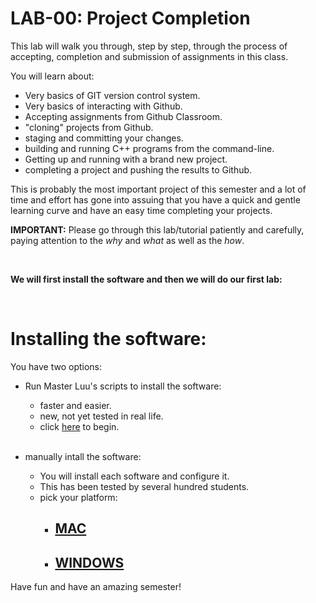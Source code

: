 # LAB-00: Project Completion

This lab will walk you through, step by step, through the process of accepting, completion and submission of assignments in this class.

You will learn about:

- Very basics of GIT version control system.
- Very basics of interacting with Github.
- Accepting assignments from Github Classroom.
- "cloning" projects from Github.
- staging and committing your changes.
- building and running C++ programs from the command-line.
- Getting up and running with a brand new project.
- completing a project and pushing the results to Github.

This is probably the most important project of this semester and a lot of time and effort has gone into assuing that you have a quick and gentle learning curve and have an easy time completing your projects.


**IMPORTANT:** Please go through this lab/tutorial patiently and carefully, paying attention to the _why_ and _what_ as well as the _how_.

<BR>

**We will first install the software and then we will do our first lab:**

<BR>


# Installing the software:
You have two options:
- Run Master Luu's scripts to install the software:
  - faster and easier.
  - new, not yet tested in real life.
  - click [here](https://github.com/barkeshli-pcc/batch_install) to begin.  
  
  <BR> 


- manually intall the software:
  - You will install each software and configure it.
  - This has been tested by several hundred students.
  - pick your platform:
    - ## [MAC](mac.md)

    - ## [WINDOWS](windows.md)

Have fun and have an amazing semester!
